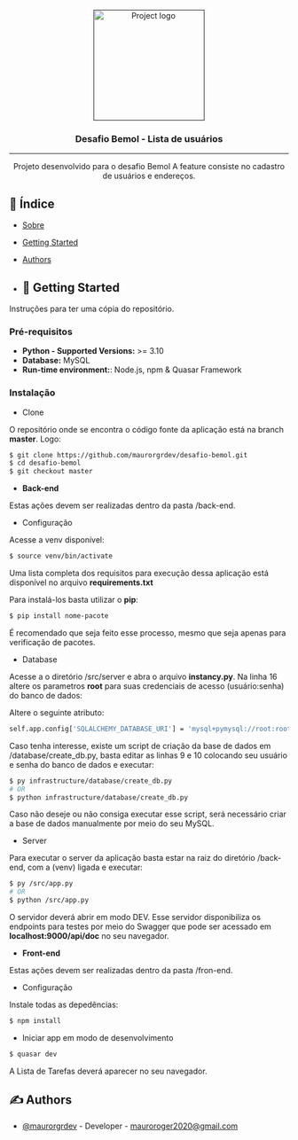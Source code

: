 <p align="center">
  <a href="" rel="noopener">
 <img width=200px height=200px src="https://i.imgur.com/6wj0hh6.jpg" alt="Project logo"></a>
</p>

<h3 align="center">Desafio Bemol - Lista de usuários</h3>


---

<p align="center"> Projeto desenvolvido para o desafio Bemol A feature consiste no cadastro de usuários e endereços.
    <br> 
</p>

## 📝 Índice

- [Sobre](#about)
- [Getting Started](#getting_started)
- [Authors](#authors)

- ## 🏁 Getting Started <a name = "getting_started"></a>

Instruções para ter uma cópia do repositório.

### Pré-requisitos

-   **Python - Supported Versions:** >= 3.10
-   **Database:** MySQL
-   **Run-time environment:**: Node.js, npm & Quasar Framework

### Instalação

- Clone

O repositório onde se encontra o código fonte da aplicação está na branch **master**. Logo:

```bash
$ git clone https://github.com/maurorgrdev/desafio-bemol.git
$ cd desafio-bemol
$ git checkout master
```

-   **Back-end**

Estas ações devem ser realizadas dentro da pasta /back-end.

- Configuração

Acesse a venv disponível:

```bash
$ source venv/bin/activate
```

Uma lista completa dos requisitos para execução dessa aplicação está disponível no arquivo
**requirements.txt**

Para instalá-los basta utilizar o **pip**:

```bash
$ pip install nome-pacote
```
É recomendado que seja feito esse processo, mesmo que seja apenas para verificação de pacotes.

- Database

Acesse a o diretório /src/server e abra o arquivo **instancy.py**. 
Na linha 16 altere os parametros **root** para suas credenciais de acesso (usuário:senha) do banco de dados:

Altere o seguinte atributo:

```bash
self.app.config['SQLALCHEMY_DATABASE_URI'] = 'mysql+pymysql://root:root@localhost/street'
```

Caso tenha interesse, existe um script de criação da base de dados em /database/create_db.py, basta editar as linhas 9 e 10 
colocando seu usuário e senha do banco de dados e executar:

```bash
$ py infrastructure/database/create_db.py
# OR
$ python infrastructure/database/create_db.py
```

Caso não deseje ou não consiga executar esse script, será necessário criar a base de dados manualmente por meio do seu MySQL.

- Server

Para executar o server da aplicação basta estar na raiz do diretório /back-end, com a (venv) ligada e executar:

```bash
$ py /src/app.py
# OR
$ python /src/app.py
```

O servidor deverá abrir em modo DEV. Esse servidor disponibiliza os endpoints para testes por meio do Swagger 
que pode ser acessado em **localhost:9000/api/doc** no seu navegador.

-   **Front-end**

Estas ações devem ser realizadas dentro da pasta /fron-end.

- Configuração

Instale todas as depedências:

```bash
$ npm install
```

- Iniciar app em modo de desenvolvimento

```bash
$ quasar dev
```

A Lista de Tarefas deverá aparecer no seu navegador.

## ✍️ Authors <a name = "authors"></a>

- [@maurorgrdev](https://github.com/maurorgrdev) - Developer - mauroroger2020@gmail.com

